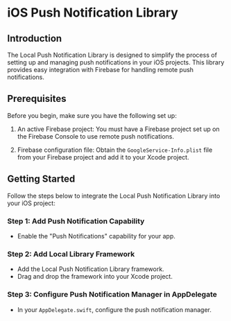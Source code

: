 # iOS Push Notification Library

## Introduction

The Local Push Notification Library is designed to simplify the process of setting up and managing push notifications in your iOS projects. This library provides easy integration with Firebase for handling remote push notifications.

## Prerequisites

Before you begin, make sure you have the following set up:

1. An active Firebase project: You must have a Firebase project set up on the Firebase Console to use remote push notifications.

2. Firebase configuration file: Obtain the `GoogleService-Info.plist` file from your Firebase project and add it to your Xcode project.

## Getting Started

Follow the steps below to integrate the Local Push Notification Library into your iOS project:

### Step 1: Add Push Notification Capability

- Enable the "Push Notifications" capability for your app.

### Step 2: Add Local Library Framework

- Add the Local Push Notification Library framework.
- Drag and drop the framework into your Xcode project.

### Step 3: Configure Push Notification Manager in AppDelegate

- In your `AppDelegate.swift`, configure the push notification manager.  
